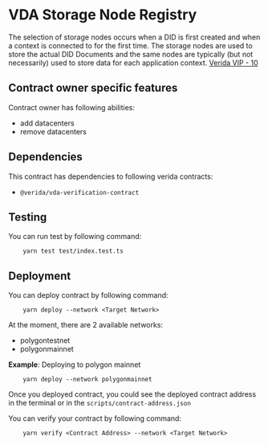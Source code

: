 # VDA Storage Node Registry

The selection of storage nodes occurs when a DID is first created and when a context is connected to for the first time. The storage nodes are used to store the actual DID Documents and the same nodes are typically (but not necessarily) used to store data for each application context. [Verida VIP - 10](https://github.com/verida/VIPs/blob/develop/VIPs/vip-10.md)

## Contract owner specific features

Contract owner has following abilities:
- add datacenters
- remove datacenters

## Dependencies

This contract has dependencies to following verida contracts:

- `@verida/vda-verification-contract`

## Testing

You can run test by following command:
```
    yarn test test/index.test.ts
``` 

## Deployment

You can deploy contract by following command:

```
    yarn deploy --network <Target Network>
```

At the moment, there are 2 available networks:

- polygontestnet
- polygonmainnet

__Example__: Deploying to polygon mainnet

```
    yarn deploy --network polygonmainnet
```

Once you deployed contract, you could see the deployed contract address in the terminal or in the `scripts/contract-address.json`

You can verify your contract by following command:

```
    yarn verify <Contract Address> --network <Target Network>
```
